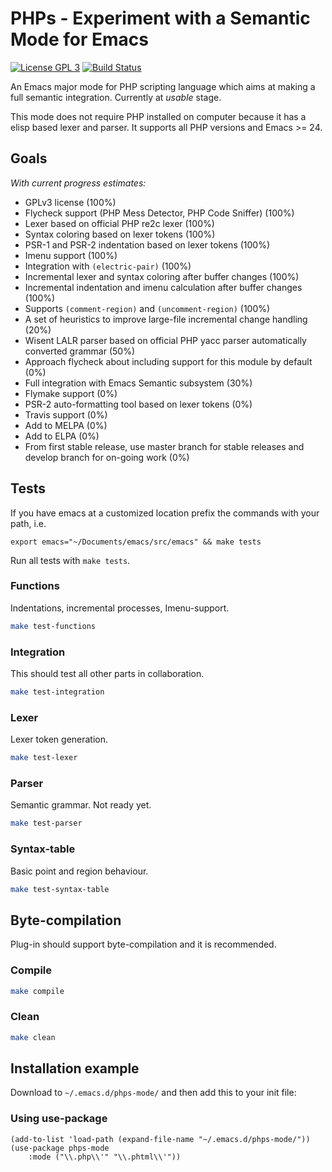 # PHPs - Experiment with a Semantic Mode for Emacs

[![License GPL 3](https://img.shields.io/badge/license-GPL_3-green.svg)](https://www.gnu.org/licenses/gpl-3.0.txt)
[![Build Status](https://travis-ci.org/cjohansson/emacs-phps-mode.svg?branch=master)](https://travis-ci.org/cjohansson/emacs-phps-mode)

An Emacs major mode for PHP scripting language which aims at making a full semantic integration. Currently at *usable* stage.

This mode does not require PHP installed on computer because it has a elisp based lexer and parser. It supports all PHP versions and Emacs >= 24.

## Goals

*With current progress estimates:*

* GPLv3 license (100%)
* Flycheck support (PHP Mess Detector, PHP Code Sniffer) (100%)
* Lexer based on official PHP re2c lexer (100%)
* Syntax coloring based on lexer tokens (100%)
* PSR-1 and PSR-2 indentation based on lexer tokens (100%)
* Imenu support (100%)
* Integration with `(electric-pair)` (100%)
* Incremental lexer and syntax coloring after buffer changes (100%)
* Incremental indentation and imenu calculation after buffer changes (100%)
* Supports `(comment-region)` and `(uncomment-region)` (100%)
* A set of heuristics to improve large-file incremental change handling (20%)
* Wisent LALR parser based on official PHP yacc parser automatically converted grammar (50%)
* Approach flycheck about including support for this module by default (0%)
* Full integration with Emacs Semantic subsystem (30%)
* Flymake support (0%)
* PSR-2 auto-formatting tool based on lexer tokens (0%)
* Travis support (0%)
* Add to MELPA (0%)
* Add to ELPA (0%)
* From first stable release, use master branch for stable releases and develop branch for on-going work (0%)

## Tests

If you have emacs at a customized location prefix the commands with your path, i.e.

`export emacs="~/Documents/emacs/src/emacs" && make tests`

Run all tests with `make tests`.

### Functions

Indentations, incremental processes, Imenu-support.

``` bash
make test-functions
```

### Integration

This should test all other parts in collaboration.

``` bash
make test-integration
```

### Lexer

Lexer token generation.

``` bash
make test-lexer
```

### Parser

Semantic grammar. Not ready yet.

``` bash
make test-parser
```

### Syntax-table

Basic point and region behaviour.

``` bash
make test-syntax-table
```

## Byte-compilation

Plug-in should support byte-compilation and it is recommended.

### Compile

``` bash
make compile
```

### Clean

``` bash
make clean
```

## Installation example

Download to `~/.emacs.d/phps-mode/` and then add this to your init file:

### Using use-package

``` emacs-lisp
(add-to-list 'load-path (expand-file-name "~/.emacs.d/phps-mode/"))
(use-package phps-mode
    :mode ("\\.php\\'" "\\.phtml\\'"))
```

